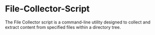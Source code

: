 # File-Collector-Script
The File Collector script is a command-line utility designed to collect and extract content from specified files within a directory tree.
